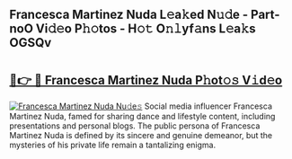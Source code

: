 ## Francesca Martinez Nuda L𝚎a𝚔ed N𝚞𝚍e - Part-noO Vi𝚍𝚎o P𝚑𝚘tos - H𝚘𝚝 O𝚗𝚕yf𝚊ns L𝚎a𝚔s OGSQv

# <h2><a href="http://kf3ccw.oniu.top/?m=Francesca+Martinez+Nuda">🔗👉 🔴 Francesca Martinez Nuda P𝚑ot𝚘𝚜 V𝚒d𝚎o</a></h2>

[![Francesca Martinez Nuda Nu𝚍e𝚜](https://i.imgur.com/0qMVB7G.gif)](http://kf3ccw.oniu.top/?m=Francesca+Martinez+Nuda)
Social media influencer Francesca Martinez Nuda, famed for sharing dance and lifestyle content, including presentations and personal blogs. The public persona of Francesca Martinez Nuda is defined by its sincere and genuine demeanor, but the mysteries of his private life remain a tantalizing enigma.  
